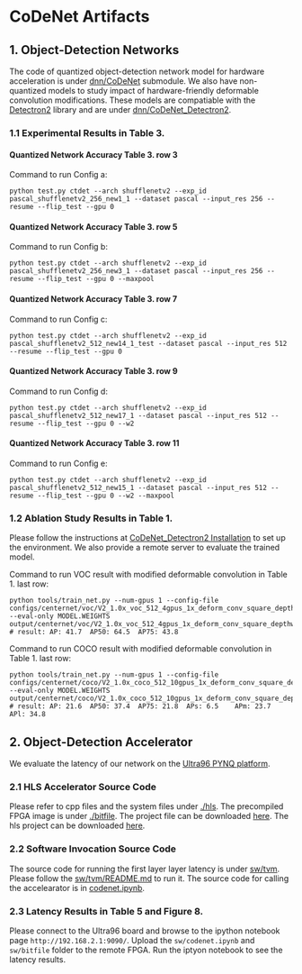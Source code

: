 # CoDeNet Artifacts 

## 1. Object-Detection Networks 

The code of quantized object-detection network model for hardware acceleration is under [dnn/CoDeNet](dnn/CoDeNet) submodule. We also have non-quantized models to study impact of hardware-friendly deformable convolution modifications. These models are compatiable with the [Detectron2](https://github.com/facebookresearch/detectron2) library and are under [dnn/CoDeNet_Detectron2](https://github.com/DequanWang/CoDeNet/tree/2e80791e743b14ba3cb8be4f2403921aa395c9aa). 

### 1.1 Experimental Results in Table 3. 
#### Quantized Network Accuracy Table 3. row 3  
Command to run Config a:
```
python test.py ctdet --arch shufflenetv2 --exp_id pascal_shufflenetv2_256_new1_1 --dataset pascal --input_res 256 --resume --flip_test --gpu 0
```

#### Quantized Network Accuracy Table 3. row 5 
Command to run Config b:
```
python test.py ctdet --arch shufflenetv2 --exp_id pascal_shufflenetv2_256_new3_1 --dataset pascal --input_res 256 --resume --flip_test --gpu 0 --maxpool
```

#### Quantized Network Accuracy Table 3. row 7 
Command to run Config c:
```
python test.py ctdet --arch shufflenetv2 --exp_id pascal_shufflenetv2_512_new14_1_test --dataset pascal --input_res 512 --resume --flip_test --gpu 0
```

#### Quantized Network Accuracy Table 3. row 9 
Command to run Config d:
```
python test.py ctdet --arch shufflenetv2 --exp_id pascal_shufflenetv2_512_new17_1 --dataset pascal --input_res 512 --resume --flip_test --gpu 0 --w2
```

#### Quantized Network Accuracy Table 3. row 11 
Command to run Config e:
```
python test.py ctdet --arch shufflenetv2 --exp_id pascal_shufflenetv2_512_new15_1 --dataset pascal --input_res 512 --resume --flip_test --gpu 0 --w2 --maxpool
```

### 1.2 Ablation Study Results in Table 1. 
Please follow the instructions at [CoDeNet_Detectron2 Installation](https://github.com/DequanWang/CoDeNet/blob/master/INSTALL.md) to set up the environment.
We also provide a remote server to evaluate the trained model. 

Command to run VOC result with modified deformable convolution in Table 1. last row: 
```
python tools/train_net.py --num-gpus 1 --config-file configs/centernet/voc/V2_1.0x_voc_512_4gpus_1x_deform_conv_square_depthwise.yaml --eval-only MODEL.WEIGHTS output/centernet/voc/V2_1.0x_voc_512_4gpus_1x_deform_conv_square_depthwise/model_final.pth 
# result: AP: 41.7	AP50: 64.5	AP75: 43.8
```
Command to run COCO result with modified deformable convolution in Table 1. last row: 
```
python tools/train_net.py --num-gpus 1 --config-file configs/centernet/coco/V2_1.0x_coco_512_10gpus_1x_deform_conv_square_depthwise.yaml --eval-only MODEL.WEIGHTS output/centernet/coco/V2_1.0x_coco_512_10gpus_1x_deform_conv_square_depthwise/model_final.pth 
# result: AP: 21.6	AP50: 37.4	AP75: 21.8	APs: 6.5	APm: 23.7	APl: 34.8
```

## 2. Object-Detection Accelerator
We evaluate the latency of our network on the [Ultra96 PYNQ platform](https://ultra96-pynq.readthedocs.io/en/latest/index.html). 

### 2.1 HLS Accelerator Source Code
Please refer to cpp files and the system files under [./hls](hls). 
The precompiled FPGA image is under [./bitfile](bitfile).
The project file can be downloaded [here](https://people.eecs.berkeley.edu/~qijing.huang/2021FPGA/CoDeNet.xpr.zip). 
The hls project can be downloaded [here](https://people.eecs.berkeley.edu/~qijing.huang/2021FPGA/CoDeNet_hls.zip).

### 2.2 Software Invocation Source Code 
The source code for running the first layer layer latency is under [sw/tvm](sw/tvm). Please follow the [sw/tvm/README.md](sw/tvm/README.md) to run it. 
The source code for calling the accelearator is in [codenet.ipynb](sw/codenet.ipynb). 

### 2.3 Latency Results in Table 5 and Figure 8. 
Please connect to the Ultra96 board and browse to the ipython notebook page `http://192.168.2.1:9090/`.
Upload the `sw/codenet.ipynb` and `sw/bitfile` folder to the remote FPGA. Run the iptyon notebook to see the latency results. 


